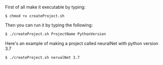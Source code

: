 First of all make it executable by typing: 
```
$ chmod +x createProject.sh
```
Then you can run it by typing the following:
```bash
$ ./createProject.sh ProjectName PythonVersion
```
Here's an example of making a project called neuralNet with python version 3.7
```bash
$ ./createProject.sh nerualNet 3.7
```
